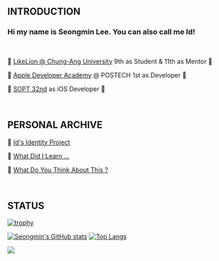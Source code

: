 <div align="left">

  ## INTRODUCTION

  ### Hi my name is Seongmin Lee. You can also call me Id!
  
  <br>
  
  🦁 [LikeLion @ Chung-Ang University]() 9th as Student & 11th as Mentor 🦁
  
  🍎 [Apple Developer Academy](https://github.com/DeveloperAcademy-POSTECH) @ POSTECH 1st as Developer 🍏
  
  📱 [SOPT 32nd](https://github.com/GO-SOPT-iOS-Part) as iOS Developer 📱
  
  <br>

  ## PERSONAL ARCHIVE

  📘 [Id's Identity Project](https://ids-identity-project.tistory.com)

  📖 [What Did I Learn ...](https://github.com/seongmin221/What-Did-I-Learn...)

  🫵 [What Do You Think About This ?](https://github.com/seongmin221/What-Did-I-Learn.../discussions)

  <br>
  
  ## STATUS
  
  [![trophy](https://github-profile-trophy.vercel.app/?username=seongmin221&theme=chalk&row=1&column=5)](https://github.com/ryo-ma/github-profile-trophy)
  
  [![Seongmin's GitHub stats](https://github-readme-stats.vercel.app/api?username=seongmin221&theme=algolia)](https://github.com/anuraghazra/github-readme-stats) [![Top Langs](https://github-readme-stats.vercel.app/api/top-langs/?username=seongmin221&theme=algolia&layout=compact)](https://github.com/anuraghazra/github-readme-stats)
  
  

  ![](https://komarev.com/ghpvc/?username=seongmin221&color=green)
  
</div>
  
